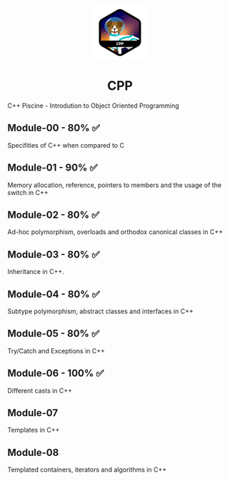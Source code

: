 <div align="center">
<a><img height="120px" src="https://github.com/fesper-s/fesper-s/blob/main/src/42_badges/cppn.png"></a>

# CPP
</div>

C++ Piscine - Introdution to Object Oriented Programming

## Module-00 - 80% ✅
Specifities of C++ when compared to C
## Module-01 - 90% ✅
Memory allocation, reference, pointers to members and the usage of the switch in C++
## Module-02 - 80% ✅
Ad-hoc polymorphism, overloads and orthodox canonical classes in C++
## Module-03 - 80% ✅
Inheritance in C++. 
## Module-04 - 80% ✅
Subtype polymorphism, abstract classes and interfaces in C++
## Module-05 - 80% ✅
Try/Catch and Exceptions in C++
## Module-06 - 100% ✅
Different casts in C++
## Module-07
Templates in C++
## Module-08
Templated containers, iterators and algorithms in C++
